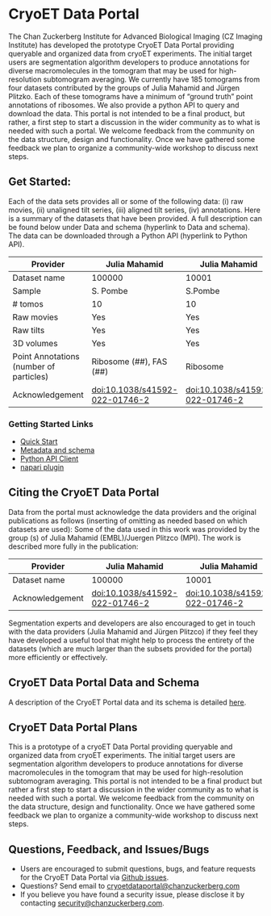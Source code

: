 # CryoET Data Portal

The Chan Zuckerberg Institute for Advanced Biological Imaging (CZ Imaging Institute) has developed the prototype CryoET Data Portal providing queryable and organized data from cryoET experiments. The initial target users are segmentation algorithm developers to produce annotations for diverse macromolecules in the tomogram that may be used for high-resolution subtomogram averaging. We currently have 185 tomograms from four datasets contributed by the groups of Julia Mahamid and Jürgen Plitzko. Each of these tomograms have a minimum of “ground truth” point annotations of ribosomes. We also provide a python API to query and download the data. This portal is not intended to be a final product, but rather, a first step to start a discussion in the wider community as to what is needed with such a portal. We welcome feedback from the community on the data structure, design and functionality. Once we have gathered some feedback we plan to organize a community-wide workshop to discuss next steps.

## Get Started:

Each of the data sets provides all or some of the following data: (i) raw movies, (ii) unaligned tilt series, (iii) aligned tilt series, (iv) annotations. 
<add image>
Here is a summary of the datasets that have been provided. A full description can be found below under Data and schema (hyperlink to Data and schema). The data can be downloaded through a Python API (hyperlink to Python API).
  
| Provider | Julia Mahamid | Julia Mahamid | Jürgen Pltzco |
| ----------- | ----------- | ----------- | ----------- |
| Dataset name | 100000 | 10001 | 10004 |
| Sample | S. Pombe | S.Pombe | C. elegans |
| # tomos | 10 | 10 | 100 |
| Raw movies | Yes | Yes | Yes |
| Raw tilts | Yes | Yes | No |
| 3D volumes | Yes | Yes | Yes |
| Point Annotations (number of particles) | Ribosome (##), FAS (##) | Ribosome | Ribosome |
| Acknowledgement | [doi:10.1038/s41592-022-01746-2](http://doi.org/doi:10.1038/s41592-022-01746-2) | [doi:10.1038/s41592-022-01746-2](http://doi.org/doi:10.1038/s41592-022-01746-2) | [doi:10.1101/2023.04.28.538734](https://www.biorxiv.org/content/10.1101/2023.04.28.538734v1) |

### Getting Started Links
- [Quick Start](https://chanzuckerberg.github.io/cryoet-data-portal/cryoet_data_portal_docsite_quick_start.html)
- [Metadata and schema](https://docs.google.com/document/d/11h0u3YYF1EWCTjxu3ObShx26HgLAfJhn9I_tIaeQ6GI/edit#)
- [Python API Client](https://chanzuckerberg.github.io/cryoet-data-portal/python-api.html)
- [napari plugin](https://www.google.com/)


## Citing the CryoET Data Portal
 
Data from the portal must acknowledge the data providers and the original publications as follows (inserting of omitting as needed based on which datasets are used):
Some of the data used in this work was provided by the group (s) of Julia Mahamid (EMBL)/Juergen Plitzco (MPI). The work is described more fully in the publication:

| Provider | Julia Mahamid | Julia Mahamid | Jürgen Pltzco |
| ----------- | ----------- | ----------- | ----------- |
| Dataset name | 100000 | 10001 | 10004 |
| Acknowledgement | [doi:10.1038/s41592-022-01746-2](http://doi.org/doi:10.1038/s41592-022-01746-2) | [doi:10.1038/s41592-022-01746-2](http://doi.org/doi:10.1038/s41592-022-01746-2) | [doi:10.1101/2023.04.28.538734](https://www.biorxiv.org/content/10.1101/2023.04.28.538734v1) |

  Segmentation experts and developers are also encouraged to get in touch with the data providers (Julia Mahamid and Jürgen Plitzco) if they feel they have developed a useful tool that might help to process the entirety of the datasets (which are much larger than the subsets provided for the portal) more efficiently or effectively.

## CryoET Data Portal Data and Schema
A description of the CryoET Portal data and its schema is detailed [here](https://docs.google.com/document/d/11h0u3YYF1EWCTjxu3ObShx26HgLAfJhn9I_tIaeQ6GI/edit#).
  
## CryoET Data Portal Plans
This is a prototype of a cryoET Data Portal providing queryable and organized data from cryoET experiments. The initial target users are segmentation algorithm developers to produce annotations for diverse macromolecules in the tomogram that may be used for high-resolution subtomogram averaging.  This portal is not intended to be a final product but rather a first step to start a discussion in the wider community as to what is needed with such a portal. We welcome feedback from the community on the data structure, design and functionality. Once we have gathered some feedback we plan to organize a community-wide workshop to discuss next steps.

## Questions, Feedback, and Issues/Bugs
- Users are encouraged to submit questions, bugs, and feature requests for the CryoET Data Portal via [Github issues](https://github.com/chanzuckerberg/cryoet-portal/issues).
- Questions? Send email to cryoetdataportal@chanzuckerberg.com 
- If you believe you have found a security issue, please disclose it by contacting security@chanzuckerberg.com.
